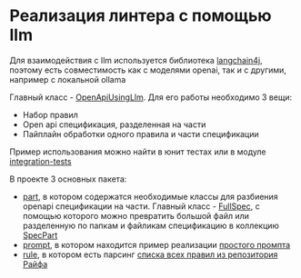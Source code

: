 # Реализация линтера с помощью llm

Для взаимодействия с llm используется библиотека
[langchain4j](https://github.com/langchain4j/langchain4j), 
поэтому есть совместимость как с моделями openai, 
так и с другими, например с локальной ollama

Главный класс - 
[OpenApiUsingLlm](./src/main/java/io/github/marattim/raif_api_guide/llm_impl/OpenApiUsingLlm.java).
Для его работы необходимо 3 вещи:
- Набор правил
- Open api спецификация, разделенная на части
- Пайплайн обработки одного правила и части спецификации

Пример использования можно найти в юнит тестах 
или в модуле [integration-tests](./../integration-tests)

В проекте 3 основных пакета:
- [part](./src/main/java/io/github/marattim/raif_api_guide/llm_impl/part),
в котором содержатся необходимые классы для разбиения openapi спецификации на части. 
Главный класс - [FullSpec](./src/main/java/io/github/marattim/raif_api_guide/llm_impl/part/FullSpec.java),
с помощью которого можно превратить большой файл 
или разделенную по папкам и файликам спецификацию в коллекцию 
[SpecPart](https://github.com/Marat-Tim/Raiffeisen-ApiGuideLinterUsingLlm/blob/07f61d9aed1f1431c6cf8b6d216f7eb5f5eacc0f/core/src/main/java/io/github/marattim/raif_api_guide/SpecPart.java)
- [prompt](./src/main/java/io/github/marattim/raif_api_guide/llm_impl/prompt),
в котором находится пример реализации [простого промпта](./src/main/java/io/github/marattim/raif_api_guide/llm_impl/prompt/OnlyLinesPrompt.java) 
- [rule](./src/main/java/io/github/marattim/raif_api_guide/llm_impl/rule),
в котором есть парсинг [списка всех правил из репозитория Райфа](https://github.com/Raiffeisen-DGTL/rest-api-guide/blob/main/rules/rules.md)
